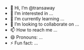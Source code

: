 - 👋 Hi, I’m @transaway
- 👀 I’m interested in ...
- 🌱 I’m currently learning ...
- 💞️ I’m looking to collaborate on ...
- 📫 How to reach me ...
- 😄 Pronouns: ...
- ⚡ Fun fact: ...

<!---
transaway/transaway is a ✨ special ✨ repository because its `README.md` (this file) appears on your GitHub profile.
You can click the Preview link to take a look at your changes.
--->
